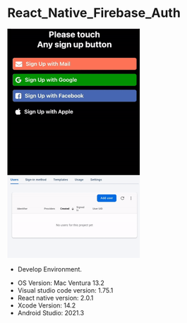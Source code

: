 # React_Native_Firebase_Auth

<img src="https://github.com/loydkim/React_Native_Firebase_Auth/blob/main/short_auth1.gif" width="300" height="520">

* Develop Environment.

- OS Version: Mac Ventura 13.2
- Visual studio code version: 1.75.1
- React native version: 2.0.1
- Xcode Version: 14.2
- Android Studio: 2021.3
